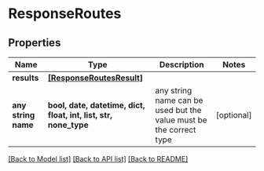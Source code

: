 # ResponseRoutes


## Properties
Name | Type | Description | Notes
------------ | ------------- | ------------- | -------------
**results** | [**[ResponseRoutesResult]**](ResponseRoutesResult.md) |  | 
**any string name** | **bool, date, datetime, dict, float, int, list, str, none_type** | any string name can be used but the value must be the correct type | [optional]

[[Back to Model list]](../README.md#documentation-for-models) [[Back to API list]](../README.md#documentation-for-api-endpoints) [[Back to README]](../README.md)


